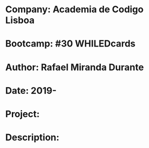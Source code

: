 # Company: Academia de Codigo Lisboa
# Bootcamp: #30 WHILEDcards
# Author: Rafael Miranda Durante
# Date: 2019-
# Project: 
#
# Description: 
